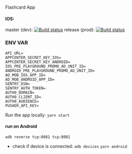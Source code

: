 Flashcard App

#### IOS:
master (dev): [![Build status](https://build.appcenter.ms/v0.1/apps/e9a179b2-6d20-4972-baa5-88555b777e12/branches/master/badge)](https://appcenter.ms)
release (prod): [![Build status](https://build.appcenter.ms/v0.1/apps/e9a179b2-6d20-4972-baa5-88555b777e12/branches/release/badge)](https://appcenter.ms)

### ENV VAR

```
API_URL=
APPCENTER_SECRET_KEY_IOS=
APPCENTER_SECRET_KEY_ANDROID=
IOS_PRE_PLAYGROUND_PROMO_AD_UNIT_ID=
ANDROID_PRE_PLAYGROUND_PROMO_AD_UNIT_ID=
AD_MOB_IOS_APP_ID=
AD_MOB_ANDROID_APP_ID=
SENTRY_DSN=
SENTRY_AUTH_TOKEN=
AUTH0_DOMAIN=
AUTH0_CLIENT_ID=
AUTH0_AUDIENCE=
PUSHER_API_KEY=
```

Run the app locally:
```yarn start```

#### run on Android

```adb reverse tcp:8081 tcp:8081```
- check if device is connected: ```adb devices```
```yarn android```
